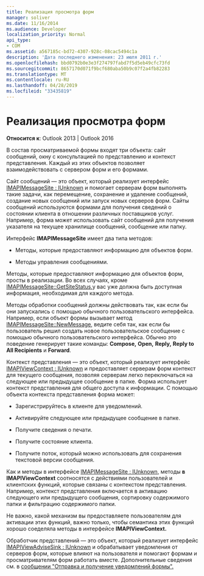 ```yaml
---
title: Реализация просмотра форм
manager: soliver
ms.date: 11/16/2014
ms.audience: Developer
localization_priority: Normal
api_type:
- COM
ms.assetid: a567185c-bd72-4307-928c-08cac5494c1a
description: 'Дата последнего изменения: 23 июля 2011 г.'
ms.openlocfilehash: bbd0792b0e3e3f274797fabd7f5d5eb49cfc73fd
ms.sourcegitcommit: 8657170d071f9bcf680aba50b9c07f2a4fb82283
ms.translationtype: MT
ms.contentlocale: ru-RU
ms.lasthandoff: 04/28/2019
ms.locfileid: "33435819"
---
```

# <a name="implementing-a-form-viewer"></a>Реализация просмотра форм

  
  
**Относится к**: Outlook 2013 | Outlook 2016 
  
В состав просматриваемой формы входят три объекта: сайт сообщений, окну с консультацией по представлению и контекст представления. Каждый из этих объектов позволяет взаимодействовать с сервером форм и его формами.
  
Сайт сообщений — это объект, который реализует интерфейс [IMAPIMessageSite : IUnknown](imapimessagesiteiunknown.md) и помогает серверам форм выполнять такие задачи, как перемещение, сохранение и удаление сообщений, создание новых сообщений или запуск новых серверов форм. Сайты сообщений используются формами для получения сведений о состоянии клиента в отношении различных поставщиков услуг. Например, форма может использовать сайт сообщений для получения указателя на текущее хранилище сообщений, сообщение или папку. 
  
Интерфейс **IMAPIMessageSite** имеет два типа методов: 
  
- Методы, которые предоставляют информацию для объектов форм.
    
- Методы управления сообщениями.
    
Методы, которые предоставляют информацию для объектов форм, просты в реализации. Во всех случаях, кроме [IMAPIMessageSite::GetSiteStatus,](imapimessagesite-getsitestatus.md)у вас уже должна быть доступная информация, необходимая для каждого метода.
  
Методы обработки сообщений должны действовать так, как если бы они запускались с помощью обычного пользовательского интерфейса. Например, если объект формы вызывает метод [IMAPIMessageSite::NewMessage,](imapimessagesite-newmessage.md) ведите себя так, как если бы пользователь решил создать новое пользовательское сообщение с помощью обычного пользовательского интерфейса. Обычно это поведение генерирует такие команды: **Compose,** **Open,** **Reply,** **Reply to All Recipients** и **Forward**. 
  
Контекст представления — это объект, который реализует интерфейс [IMAPIViewContext : IUnknown](imapiviewcontextiunknown.md) и предоставляет серверам форм контекст для текущего сообщения, позволяя серверам легко переключаться на следующее или предыдущее сообщение в папке. Форма использует контекст представления для общего доступа к информации. С помощью объекта контекста представления форма может: 
  
- Зарегистрируйтесь в клиенте для уведомлений.
    
- Активируйте следующее или предыдущее сообщение в папке.
    
- Получите сведения о печати.
    
- Получите состояние клиента.
    
- Получите поток, который можно использовать для сохранения текстовой версии сообщения.
    
Как и методы в интерфейсе [IMAPIMessageSite : IUnknown,](imapimessagesiteiunknown.md) методы **в IMAPIViewContext** соотносятся с действиями пользователей и клиентских функций, которые связаны с контекстом представления. Например, контекст представления включается в активацию следующего или предыдущего сообщения, сортировку содержимого папки и фильтрацию содержимого папки. 
  
Не важно, какой механизм вы предоставляете пользователям для активации этих функций, важно только, чтобы семантика этих функций хорошо соеделяла методы в интерфейсе **IMAPIViewContext.** 
  
Обработчик представлений — это объект, который реализует интерфейс [IMAPIViewAdviseSink : IUnknown](imapiviewadvisesinkiunknown.md) и обрабатывает уведомления от серверов форм, которые влияют на пользователя и помогают формам и просматривателям форм работать вместе. Дополнительные сведения см. в [сообщении "Отправка и получение уведомлений формы".](sending-and-receiving-form-notifications.md) 
  


